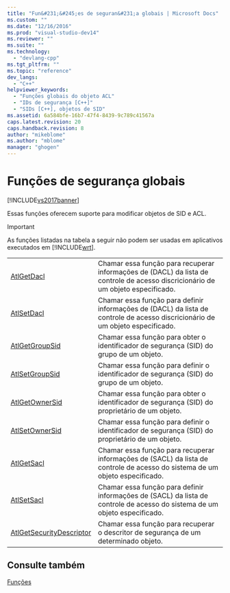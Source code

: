 ```yaml
---
title: "Fun&#231;&#245;es de seguran&#231;a globais | Microsoft Docs"
ms.custom: ""
ms.date: "12/16/2016"
ms.prod: "visual-studio-dev14"
ms.reviewer: ""
ms.suite: ""
ms.technology: 
  - "devlang-cpp"
ms.tgt_pltfrm: ""
ms.topic: "reference"
dev_langs: 
  - "C++"
helpviewer_keywords: 
  - "Funções globais do objeto ACL"
  - "IDs de segurança [C++]"
  - "SIDs [C++], objetos de SID"
ms.assetid: 6a584bfe-16b7-47f4-8439-9c789c41567a
caps.latest.revision: 20
caps.handback.revision: 8
author: "mikeblome"
ms.author: "mblome"
manager: "ghogen"
---
```

# Fun&#231;&#245;es de seguran&#231;a globais
[!INCLUDE[vs2017banner](../../assembler/inline/includes/vs2017banner.md)]

Essas funções oferecem suporte para modificar objetos de SID e ACL.  
  
> [!IMPORTANT]
>  As funções listadas na tabela a seguir não podem ser usadas em aplicativos executados em [!INCLUDE[wrt](../../atl/reference/includes/wrt_md.md)].  
  
|||  
|-|-|  
|[AtlGetDacl](../Topic/AtlGetDacl.md)|Chamar essa função para recuperar informações de \(DACL\) da lista de controle de acesso discricionário de um objeto especificado.|  
|[AtlSetDacl](../Topic/AtlSetDacl.md)|Chamar essa função para definir informações de \(DACL\) da lista de controle de acesso discricionário de um objeto especificado.|  
|[AtlGetGroupSid](../Topic/AtlGetGroupSid.md)|Chamar essa função para obter o identificador de segurança \(SID\) do grupo de um objeto.|  
|[AtlSetGroupSid](../Topic/AtlSetGroupSid.md)|Chamar essa função para definir o identificador de segurança \(SID\) do grupo de um objeto.|  
|[AtlGetOwnerSid](../Topic/AtlGetOwnerSid.md)|Chamar essa função para obter o identificador de segurança \(SID\) do proprietário de um objeto.|  
|[AtlSetOwnerSid](../Topic/AtlSetOwnerSid.md)|Chamar essa função para definir o identificador de segurança \(SID\) do proprietário de um objeto.|  
|[AtlGetSacl](../Topic/AtlGetSacl.md)|Chamar essa função para recuperar informações de \(SACL\) da lista de controle de acesso do sistema de um objeto especificado.|  
|[AtlSetSacl](../Topic/AtlSetSacl.md)|Chamar essa função para definir informações de \(SACL\) da lista de controle de acesso do sistema de um objeto especificado.|  
|[AtlGetSecurityDescriptor](../Topic/AtlGetSecurityDescriptor.md)|Chamar essa função para recuperar o descritor de segurança de um determinado objeto.|  
  
## Consulte também  
 [Funções](../../atl/reference/atl-functions.md)
